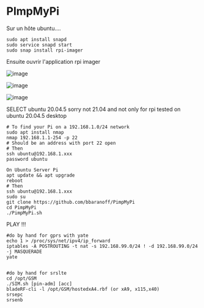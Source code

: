 # PImpMyPi

Sur un hôte ubuntu....

```console 
sudo apt install snapd
sudo service snapd start
sudo snap install rpi-imager
```

Ensuite ouvrir l'application rpi imager


![image](https://user-images.githubusercontent.com/37385191/115163883-f37f7380-a0ab-11eb-916b-cf4fdf9df612.png)

![image](https://user-images.githubusercontent.com/37385191/115163869-d3e84b00-a0ab-11eb-8f7a-f55fb8813f49.png)

![image](https://user-images.githubusercontent.com/37385191/115163893-06924380-a0ac-11eb-8869-6c52f778adc6.png)

SELECT ubuntu 20.04.5 sorry not 21.04 and not only for rpi tested on ubuntu 20.04.5 desktop

```console
# To find your Pi on a 192.168.1.0/24 network
sudo apt install nmap
nmap 192.168.1.1-254 -p 22
# Should be an address with port 22 open
# Then
ssh ubuntu@192.168.1.xxx
password ubuntu

On Ubuntu Server Pi
apt update && apt upgrade 
reboot
# Then
ssh ubuntu@192.168.1.xxx
sudo su
git clone https://github.com/bbaranoff/PimpMyPi
cd PimpMyPi
./PimpMyPi.sh
```


PLAY !!!

```
#do by hand for gprs with yate
echo 1 > /proc/sys/net/ipv4/ip_forward
iptables -A POSTROUTING -t nat -s 192.168.99.0/24 ! -d 192.168.99.0/24 -j MASQUERADE
yate


#do by hand for srslte
cd /opt/GSM
./SIM.sh [pin-adm] [acc]
bladeRF-cli -l /opt/GSM/hostedxA4.rbf (or xA9, x115,x40)
srsepc
srsenb
```
